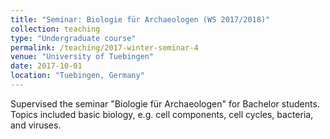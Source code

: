 ```yaml
---
title: "Seminar: Biologie für Archaeologen (WS 2017/2018)"
collection: teaching
type: "Undergraduate course"
permalink: /teaching/2017-winter-seminar-4
venue: "University of Tuebingen"
date: 2017-10-01
location: "Tuebingen, Germany"
---
```


Supervised the seminar "Biologie für Archaeologen" for Bachelor students. Topics included basic biology, e.g. cell components, cell cycles, bacteria, and viruses.    